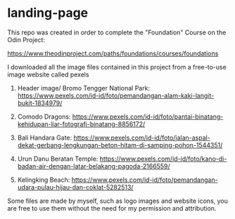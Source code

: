 # landing-page
This repo was created in order to complete the "Foundation" Course on the Odin Project:

https://www.theodinproject.com/paths/foundations/courses/foundations

I downloaded all the image files contained in this project from a free-to-use image website called pexels

1. Header image/ Bromo Tengger National Park: https://www.pexels.com/id-id/foto/pemandangan-alam-kaki-langit-bukit-1834979/

2. Comodo Dragons: https://www.pexels.com/id-id/foto/pantai-binatang-kehidupan-liar-fotografi-binatang-8856172/

3. Bali Handara Gate: https://www.pexels.com/id-id/foto/jalan-aspal-dekat-gerbang-lengkungan-beton-hitam-di-samping-pohon-1544351/

4. Urun Danu Beratan Temple: https://www.pexels.com/id-id/foto/kano-di-badan-air-dengan-latar-belakang-pagoda-2166559/

5. Kelingking Beach: https://www.pexels.com/id-id/foto/pemandangan-udara-pulau-hijau-dan-coklat-5282513/

Some files are made by myself, such as logo images and website icons, you are free to use them without the need for my permission and attribution.